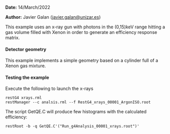 **Date:** 14/March/2022

**Author:** Javier Galan (javier.galan@unizar.es)

This example uses an x-ray gun with photons in the (0,15)keV range hitting a gas volume filled with Xenon in order to generate an efficiency response matrix.

#### Detector geometry

This example implements a simple geometry based on a cylinder full of a Xenon gas mixture.

#### Testing the example
Execute the following to launch the x-rays

```
restG4 xrays.rml
restManager --c analsis.rml --f RestG4_xrays_00001_ArgonISO.root
```

The script GetQE.C will produce few histograms with the calculated efficiency:

```
restRoot -b -q GetQE.C'("Run_g4Analysis_00001_xrays.root")'
```
